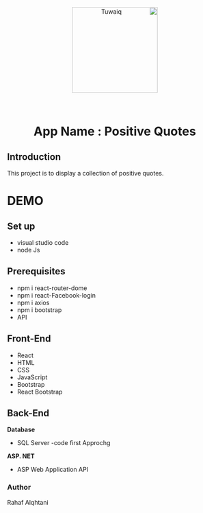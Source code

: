    <div dir="rtl" align="Center" >
   <img src="https://i.ibb.co/SV2BSn5/tuwaiq.png" alt="Tuwaiq" style="center"      width ="200">
   </div> 
   <br>
   <br>
  
  #  <div dir="rtl" align="Center" > App Name : Positive Quotes  </div>

 ##  Introduction
 This project is to display a collection of positive quotes.
  <div dir=rtl></div>

  # DEMO

 ## Set up
 - visual studio code
 -  node Js
 ## Prerequisites
-  npm i  react-router-dome
- npm i  react-Facebook-login
- npm i axios
- npm i bootstrap
- API
##  Front-End
- React
- HTML
- CSS
- JavaScript
- Bootstrap
- React Bootstrap
##  Back-End
**Database**
- SQL Server -code first Approchg

**ASP. NET**
- ASP Web Application API

###  Author
 Rahaf Alqhtani
##
